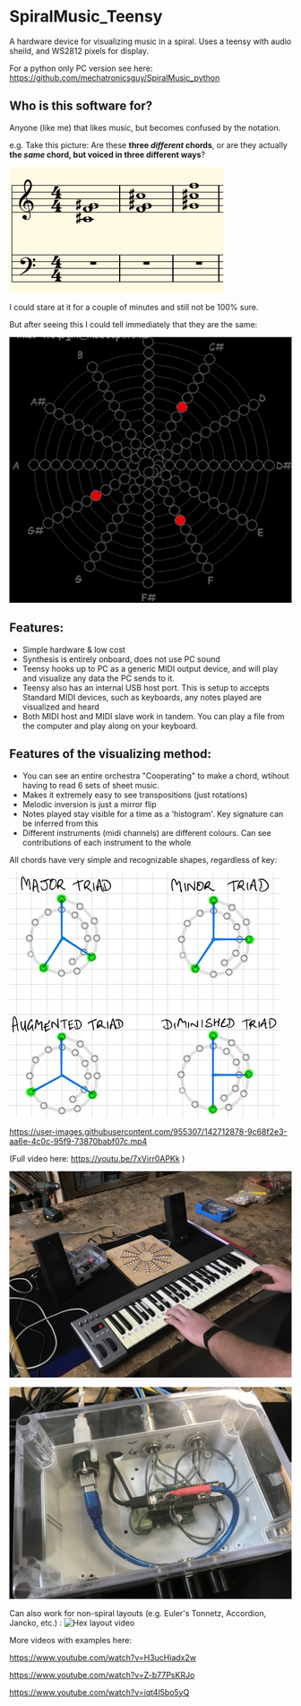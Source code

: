 # SpiralMusic_Teensy
A hardware device for visualizing music in a spiral. Uses a teensy with audio sheild, and WS2812 pixels for display. 

For a python only PC version see here: https://github.com/mechatronicsguy/SpiralMusic_python

## Who is this software for?

Anyone (like me) that likes music, but becomes confused by the notation. 

e.g. Take this picture: Are these **three *different* chords**, or are they actually **the *same* chord, but voiced in three different ways**? 

![Musical notation](https://github.com/mechatronicsguy/SpiralMusic_Teensy/blob/main/pics/4tcqogmi_transposed_v01.png?raw=true)

I could stare at it for a couple of minutes and still not be 100% sure. 


But after seeing this I could tell immediately that they are the same:

![Same Musical notation in spiral GIF form](https://github.com/mechatronicsguy/SpiralMusic_Teensy/blob/main/pics/4tcqogmi%20animation%20full%20v01.gif?raw=true)

## Features: 
* Simple hardware & low cost
* Synthesis is entirely onboard, does not use PC sound
* Teensy hooks up to PC as a generic MIDI output device, and will play and visualize any data the PC sends to it. 
* Teensy also has an internal USB host port. This is setup to accepts Standard MIDI devices, such as keyboards, any notes played are visualized and heard
* Both MIDI host and MIDI slave work in tandem. You can play a file from the computer and play along on your keyboard. 


## Features of the visualizing method: 
* You can see an entire orchestra "Cooperating" to make a chord, wtihout having to read 6 sets of sheet music. 
* Makes it extremely easy to see transpositions (just rotations)
* Melodic inversion is just a mirror flip
* Notes played stay visible for a time as a 'histogram'. Key signature can be inferred from this
* Different instruments (midi channels) are different colours. Can see contributions of each instrument to the whole

All chords have very simple and recognizable shapes, regardless of key: 

![Chord shapes](https://github.com/mechatronicsguy/SpiralMusic_Teensy/blob/main/pics/Chord%20shapes%20small%20v01.jpg?raw=true)

https://user-images.githubusercontent.com/955307/142712878-9c68f2e3-aa6e-4c0c-95f9-73870babf07c.mp4


(Full video here: https://youtu.be/7xVirr0APKk )

![Setup on desk](https://github.com/mechatronicsguy/SpiralMusic_Teensy/blob/main/pics/Setup%20on%20desk%20v01.jpg?raw=true)

![Hardware overview](https://github.com/mechatronicsguy/SpiralMusic_Teensy/blob/main/pics/Hardware%20closeup%20v01.jpg?raw=true)

Can also work for non-spiral layouts (e.g. Euler's Tonnetz, Accordion, Jancko, etc.) :
![Hex layout video](https://github.com/mechatronicsguy/SpiralMusic_Teensy/blob/main/pics/hex%20layout%20video%20v01.gif?raw=true)


More videos with examples here: 

https://www.youtube.com/watch?v=H3ucHiadx2w

https://www.youtube.com/watch?v=Z-b77PsKRJo

https://www.youtube.com/watch?v=iqt4l5bo5yQ
